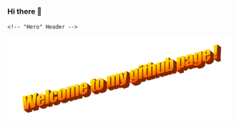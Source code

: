 ### Hi there 👋

    <!-- "Hero" Header -->
<div align="center">
  <img src="images/wordart.png" style="max-width: 100%;" alt="Welcome to my Github Profile" />
  <br />
  <br />

  <br />
  <br />
